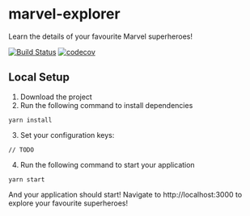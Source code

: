 # marvel-explorer
Learn the details of your favourite Marvel superheroes!

[![Build Status](https://travis-ci.com/gndelia/marvel-explorer.svg?branch=master)](https://travis-ci.com/gndelia/marvel-explorer) [![codecov](https://codecov.io/gh/gndelia/marvel-explorer/branch/master/graph/badge.svg)](https://codecov.io/gh/gndelia/marvel-explorer)

## Local Setup

1. Download the project
2. Run the following command to install dependencies
```
yarn install
```
3. Set your configuration keys:

```
// TODO
``` 

4. Run the following command to start your application

```
yarn start
```

And your application should start! Navigate to http://localhost:3000 to explore your favourite superheroes!
